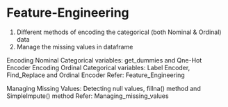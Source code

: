 # Feature-Engineering
1. Different methods of encoding the categorical (both Nominal &amp; Ordinal) data
2. Manage the missing values in dataframe

Encoding Nominal Categorical variables: get_dummies and Qne-Hot Encoder
Encoding Ordinal Categorical variables: Label Encoder, Find_Replace and Ordinal Encoder
Refer: Feature_Engineering

Managing Missing Values: Detecting null values, fillna() method and SimpleImpute() method
Refer: Managing_missing_values
